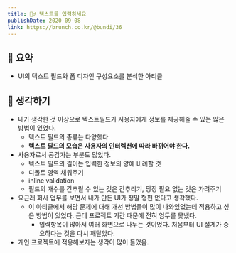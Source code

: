 ```yaml
---
title: 🏄‍♂️ 텍스트를 입력하세요  
publishDate: 2020-09-08
link: https://brunch.co.kr/@bundi/36
---
```


  
## 📝 요약  

- UI의 텍스트 필드와 폼 디자인 구성요소를 분석한 아티클 

## 🤔 생각하기   
- 내가 생각한 것 이상으로 텍스트필드가 사용자에게 정보를 제공해줄 수 있는 많은 방법이 있었다.  
    - 텍스트 필드의 종류는 다양했다. 
    - **텍스트 필드의 모습은 사용자의 인터렉션에 따라 바뀌어야 한다.**  
- 사용자로서 공감가는 부분도 많았다.  
    - 텍스트 필드의 길이는 입력한 정보의 양에 비례할 것  
    - 디폴트 영역 채워주기  
    - inline validation  
    - 필드의 개수를 간추릴 수 있는 것은 간추리기, 당장 필요 없는 것은 가려주기  
- 요근래 회사 업무를 보면서 내가 만든 UI가 정말 형편 없다고 생각했다.  
    - 이 아티클에서 해당 문제에 대해 개선 방법들이 많이 나와있었는데 적용하고 싶은 방법이 있었다. 근데 프로젝트 기간 때문에 전혀 엄두를 못냈다.  
        - 입력항목이 많아서 여러 화면으로 나누는 것이었다. 처음부터 UI 설계가 중요하다는 것을 다시 깨달았다.  
- 개인 프로젝트에 적용해보자는 생각이 많이 들었음. 